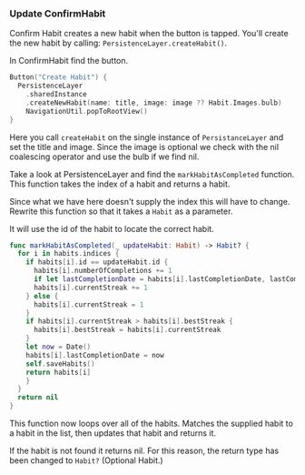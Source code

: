 
### Update ConfirmHabit

Confirm Habit creates a new habit when the button is tapped. You'll create the new habit by calling: `PersistenceLayer.createHabit()`. 

In ConfirmHabit find the button. 

```Swift
Button("Create Habit") {
  PersistenceLayer
    .sharedInstance
    .createNewHabit(name: title, image: image ?? Habit.Images.bulb)
	NavigationUtil.popToRootView()
}
```

Here you call `createHabit` on the single instance of `PersistanceLayer` and set the title and image. Since the image is optional we check with the nil coalescing operator and use the bulb if we find nil. 

Take a look at PersistenceLayer and find the `markHabitAsCompleted` function. This function takes the index of a habit and returns a habit. 

Since what we have here doesn't supply the index this will have to change. Rewrite this function so that it takes a `Habit` as a parameter. 

It will use the id of the habit to locate the correct habit. 

```Swift
func markHabitAsCompleted(_ updateHabit: Habit) -> Habit? {
  for i in habits.indices {
    if habits[i].id == updateHabit.id {
      habits[i].numberOfCompletions += 1
      if let lastCompletionDate = habits[i].lastCompletionDate, lastCompletionDate.isYesterday {
      habits[i].currentStreak += 1
    } else {
      habits[i].currentStreak = 1
    }
    if habits[i].currentStreak > habits[i].bestStreak {
      habits[i].bestStreak = habits[i].currentStreak
    }
    let now = Date()
    habits[i].lastCompletionDate = now
    self.saveHabits()
    return habits[i]
    }
  }
  return nil
}
```

This function now loops over all of the habits. Matches the supplied habit to a habit in the list, then updates that habit and returns it. 

If the habit is not found it returns nil. For this reason, the return type has been changed to `Habit?` (Optional Habit.)